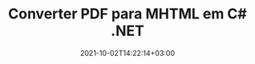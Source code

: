 ---
############################# Static ############################
layout: "autogen-gist"
date: 2021-10-02T14:22:14+03:00
draft: false
path: "pt/total/net/conversion/pdf-to-mhtml/"
other_out_formats: "DOC DOCX DOCM DOT DOTX DOTM TXT RTF HTML HTM MHTML MHT XLS XLSX XLSM XLSB XLT XLTX XLTM XLAM CSV TSV DIF SXC FODS PPT PPTX PPTM PPS PPSX PPSM POT POTX POTM ODT OTT OTP ODP ODS EMZ WMZ SVG SVGZ XPS TEX DCM WMF EMF BMP PNG GIF JPEG TIFF ICO WEBP JP2 TGA PSB PSD EPUB MD DICOM FODP JPG"
ad_headline: "Converter PDF para MHTML | .NET"
ad_description: "A solução mais precisa de conversão de documentos PDF para MHTML para seus aplicativos .NET."

############################# Head ############################
head_title: "Converter PDF para MHTML em C# .NET – Conversão rápida de PDF"
head_description: "Conversão rápida e segura de PDF para MHTML em estruturas .NET e Mono – Converta PDF para MHTML e mais de 100 outros formatos de arquivo em qualquer tipo de aplicativo C#, VB.NET, ASP.NET e .NET Core."

############################# Header ############################
title: "Converter PDF para MHTML em C# .NET"
description: "Converta PDF para MHTML em aplicativos C# .NET usando recursos flexíveis de conversão de documentos para personalizar a aparência do formato do documento convertido. Converta com precisão de arquivos PDF para documentos de processamento de texto, planilhas do Excel, apresentações do PowerPoint, Photoshop, eBooks, formatos de arquivos da Web e de imagem. Converta todo o documento ou escolha páginas específicas do arquivo PDF com base nos números de página ou intervalos de páginas seletivos e converta facilmente para uma ampla variedade de formatos de documentos suportados."

############################# SubMenu ############################
submenu:
    enable: false

############################# Content ############################
content:
    enable: true
    block:
    - title_left: "Como converter PDF para MHTML em C# .NET"
      content_left: |
          Siga estes passos simples para conversão de PDF para MHTML em .NET. Visualize o documento convertido como está ou renderize e exiba como HTML sem usar nenhum software externo.

          -   Crie um objeto **Converter** para converter um documento PDF
          -   Defina as opções de conversão para o formato MHTML
          -   Chame o método **Convert** da instância de classe **Converter** para conversão em MHTML
          -   Definir opções para visualizador de HTML
          -   Crie o objeto **Viewer** para visualizar o documento convertido como HTML
          
      title_right: "Instruções de download e instalação"
      content_right: |
          Você precisa dos namespaces `GroupDocs.Conversion` e `GroupDocs.Viewer` para converter arquivos PDF em uma ampla variedade de imagens e tipos de documentos, como Microsoft Office (Word, Excel, PowerPoint, Project, Outlook), OpenDocument, HTML e diagramas CAD. Explore outras [APIs .NET para documentos do Office](https://products.conholdate.com/total/net/) oferecidas pela Conholdate.Total.
          
          Obtenha os respectivos arquivos de montagem do [Transferências](https://downloads.conholdate.com/total/net) ou busque o pacote inteiro do [NuGet](https://www.nuget.org/packages/Conholdate.Total/) para adicionar `Conholdate.Total para .NET` diretamente em seu espaço de trabalho.
          
      gisthash: "d2247f969461c42ed50a02e53e93953a"
      gistfile: "pdf-to-word-conversion-and-html-viewer.cs"

    - title_left: "Converter PDF para documentos do Word em .NET"
      content_left: |
          Fica mais fácil converter de PDF para um documento do Word em aplicativos C# .NET com APIs Conholdate.Total. O arquivo PDF se transforma em um arquivo do Word (DOCX) com a formatação do documento como o arquivo de origem. Você pode editar facilmente o conteúdo, como texto, tabelas, imagens e listas do documento Word convertido.

          -   Crie um objeto de classe **Converter** e passe o arquivo **PDF** de origem para ele
          -   Chame o método **Convert** do objeto **Converter**
          -   Especifique **DOCX** como o formato de saída desejado passando o objeto **WordProcessingConvertOptions** para ele
          -   Chame o método **Convert** da instância de classe **Converter** para conversão em **DOCX**
          
      title_right: "Convertendo arquivos protegidos por senha"
      content_right: |
          Em alguns casos, o tamanho do documento convertido é maior e leva tempo para ser convertido. Por padrão, o documento convertido em cache é salvo na unidade local, mas o [Conholdate.Total for .NET](https://products.conholdate.com/total/net/) oferece recurso de implementação de cache personalizado usando a interface iCache para gerenciar com eficiência a conversão de cache resulta do seu jeito. Ele acelera o processo geral de conversão repetitiva.
          
          A [biblioteca de conversão .NET PDF](https://products.groupdocs.com/conversion/net/) também suporta a conversão de e para arquivos protegidos por senha e a compactação dos resultados da conversão para ZIP, RAR, 7Z, TAR, GZ e BZ2 formatos de arquivo.
          
      gisthash: "d2247f969461c42ed50a02e53e93953a"
      gistfile: "pdf-to-word-conversion.cs"

    - title_left: "Converter PDF para Excel em C# .NET"
      content_left: |
          Transforme planilhas de PDF em Excel usando algumas linhas de código C# .NET. O conteúdo de um arquivo PDF é convertido em linhas e colunas de uma planilha do Excel que pode ser editada facilmente conforme sua necessidade. Um arquivo PDF pode ser convertido nesses formatos de planilha (XLS, XLSX, XLSM, XLSB, XLTX, XLT), OpenDocument (ODS, OTS) e Apple iWork Numbers.

          -   Crie um objeto de classe **Converter** e passe o arquivo **PDF** de origem para ele
          -   Chame o método **Convert** do objeto **Converter**
          -   Especifique **XLSX** como o formato de saída desejado passando o objeto **SpreadsheetConvertOptions** para ele
          -   Chame o método **Convert** da instância de classe **Converter** para conversão em **XLSX**
        
      title_right: "Extração de informações do documento de origem"
      content_right: |
          O recurso de extração de informações de documentos não apenas permite obter as informações básicas sobre o arquivo do documento de origem, mas também suporta a extração de algumas informações valiosas específicas do formato de arquivo, como datas de início e término de um arquivo do Microsoft Project, quaisquer restrições de impressão em um documento PDF, lista de pastas incluídas em um arquivo de dados do Outlook etc.

          Converta formatos de arquivo de documentos populares em diferentes sistemas operacionais, como Windows, Linux ou macOS, usando plataformas como Windows Azure, Mono e Xamarin.
          
      gisthash: "d2247f969461c42ed50a02e53e93953a"
      gistfile: "pdf-to-excel-conversion.cs"

    - title_left: "Converter PDF para PowerPoint em C# .NET"
      content_left: |
          A conversão de slides de PDF para PowerPoint (PPT, PPTX) é mais rápida com as APIs Conholdate.Total para .NET. Uma vez convertido, você pode editar facilmente as apresentações e slides do PowerPoint no Microsoft PowerPoint.

          -   Crie um objeto de classe **Converter** e passe o arquivo **PDF** de origem para ele
          -   Chame o método **Convert** do objeto **Converter**
          -   Especifique **PPTX** como o formato de saída desejado passando o objeto **PresentationConvertOptions** para ele
          -   Chame o método **Convert** da instância de classe **Converter** para conversão em **PPTX**
          
      title_right: "Carregar e converter documentos localizados remotamente"
      content_right: |
          Usando Conholdate.Total para .NET – os desenvolvedores podem carregar e converter documentos de vários locais remotos e recursos de armazenamento de documentos em nuvem, como Amazon S3, Microsoft Azure Blob, FTP, disco local, fluxo ou um URL simples. Você só precisa especificar o método para obter o fluxo de documentos localizado remotamente e, em seguida, passá-lo para a classe Converter como construtor.
          
          As APIs do Conholdate.Total para .NET são nativas do Windows Forms, ASP.NET, WPF, WCF ou qualquer tipo de aplicativo baseado no .NET Framework 2.0 ou posterior.
          
      gisthash: "d2247f969461c42ed50a02e53e93953a"
      gistfile: "pdf-to-powerpoint-conversion.cs"

    - title_left: "Converter PDF em Imagens em .NET"
      content_left: |
          Converta PDF para formatos de imagem como JPG, PNG, GIF, BMP, TIFF e muitos outros com qualidade e resolução de imagem precisas. Transforme o arquivo PDF inteiro ou escolha entre algumas páginas selecionadas para converter nas imagens.

          -   Crie um objeto de classe **Converter** e passe o arquivo **PDF** de origem para ele
          -   Chame o método **Convert** do objeto **Converter**
          -   Declare o delegado **SavePageStream** para salvar a página do documento convertido no fluxo
          -   Especifique **PNG** como o formato de saída desejado passando o objeto **ImageConvertOptions** para ele
          -   Chame o método **Convert** da instância de classe **Converter** para conversão em **PNG**
          
      title_right: "Adicionar marcas d'água de texto ou imagem a documentos"
      content_right: |
          Converta documentos com precisão exatamente como o arquivo original e aplique marcas d'água de texto ou imagem às páginas do documento convertido. Carimbe as marcas d'água de forma inteligente usando um punhado de opções de marca d'água para gerenciar fonte, cor, largura, altura, ângulo de rotação, transparência e colocar a marca d'água no plano de fundo das páginas do documento.
          
          A detecção automática do formato do documento de origem é outro recurso útil para recuperar a própria extensão do arquivo em alguns casos em que o arquivo de origem é apresentado na forma de fluxo de bytes. Os desenvolvedores também podem obter uma lista completa de todos os formatos de conversão suportados ao converter um documento para outro formato de arquivo chamando o método GetPossibleConversions do objeto Converter.
          
      gisthash: "d2247f969461c42ed50a02e53e93953a"
      gistfile: "pdf-to-image-conversion.cs"

############################# About Formats ############################
about_formats:
    enable: false
############################# More Formats ############################
more_formats:
    enable: true
    auto: false
    other_out_formats: DOC DOCX DOCM DOT DOTX DOTM TXT RTF HTML HTM MHTML MHT XLS XLSX XLSM XLSB XLT XLTX XLTM XLAM CSV TSV DIF SXC FODS PPT PPTX PPTM PPS PPSX PPSM POT POTX POTM ODT OTT OTP ODP ODS EMZ WMZ SVG SVGZ XPS TEX DCM WMF EMF BMP PNG GIF JPEG TIFF ICO WEBP JP2 TGA PSB PSD EPUB MD DICOM FODP JPG
############################# Back to top ###############################
back_to_top:
  enable: true
---
